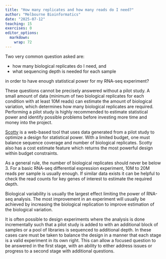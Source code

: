 ```yaml
---
title: "How many replicates and how many reads do I need?"
author: "Melbourne Bioinformatics"
date: "2025-07-12"
teaching: 15
exercises: 0
editor_options: 
  markdown: 
    wrap: 72
---
```

Two very common question asked are:

- how many biological replicates do I need, and
- what sequencing depth is needed for each sample

in order to have enough statistical power for my RNA-seq experiment?

These questions cannot be precisely answered without a pilot study. A small amount of data (minimum of two biological replicates for each condition with at least 10M reads) can estimate the amount of biological variation, which determines how many biological replicates are required. Performing a pilot study is highly recommended to estimate statistical power and identify possible problems before investing more time and money into the project.

[Scotty](http://euler.bc.edu/marthlab/scotty/scotty.php) is a web-based tool that uses data generated from a pilot study to optimize a design for statistical power. With a limited budget, one must balance sequence coverage and number of biological replicates. Scotty also has a cost estimate feature which returns the most powerful design within budget constraints.

As a general rule, the number of biological replicates should never be below 3. For a basic RNA-seq differential expression experiment, 10M to 20M reads per sample is usually enough. If similar data exists it can be helpful to check the read counts for key genes of interest to estimate the required depth.

Biological variability is usually the largest effect limiting the power of RNA-seq analysis. The most improvement in an experiment will usually be achieved by increasing the biological replication to improve estimation of the biological variation.

It is often possible to design experiments where the analysis is done incrementally such that a pilot study is added to with an additional block of samples or a pool of libraries is sequenced to additional depth. In these cases care must be taken to balance the design in a manner that each stage is a valid experiment in its own right. This can allow a focused question to be answered in the first stage, with an ability to either address issues or progress to a second stage with additional questions.
